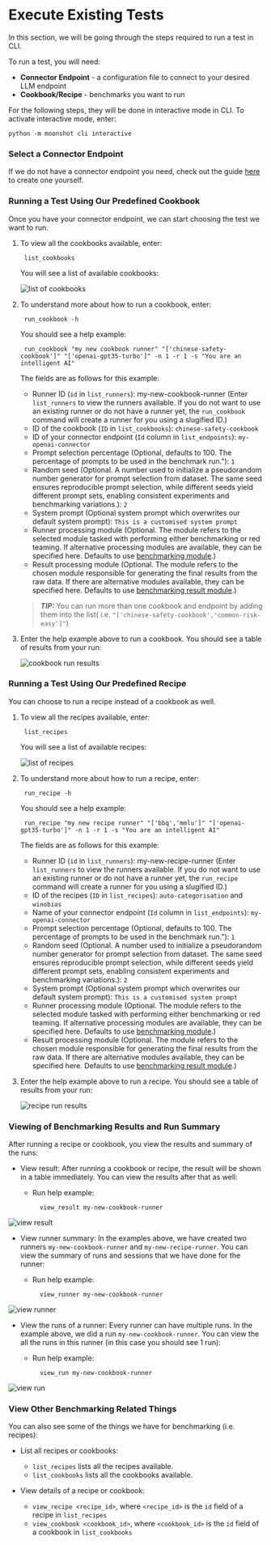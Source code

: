 # Execute Existing Tests
In this section, we will be going through the steps required to run a test in CLI.

To run a test, you will need:

- **Connector Endpoint** - a configuration file to connect to your desired LLM endpoint
- **Cookbook/Recipe** - benchmarks you want to run

For the following steps, they will be done in interactive mode in CLI. To activate interactive mode, enter: 


    python -m moonshot cli interactive

### Select a Connector Endpoint
If we do not have a connector endpoint you need, check out the guide [here](connecting_endpoints.md) to create one yourself.


### Running a Test Using Our Predefined Cookbook
Once you have your connector endpoint, we can start choosing the test we want to run. 

1. To view all the cookbooks available, enter:

        list_cookbooks 
    
    You will see a list of available cookbooks:

    ![list of cookbooks](cli_images/cookbooks.png)

2. To understand more about how to run a cookbook, enter:

        run_cookbook -h


    You should see a help example:
        
        run_cookbook "my new cookbook runner" "['chinese-safety-cookbook']" "['openai-gpt35-turbo']" -n 1 -r 1 -s "You are an intelligent AI"
    
    The fields are as follows for this example:

    - Runner ID (`id` in `list_runners`): my-new-cookbook-runner (Enter `list_runners` to view the runners available. If you do not want to use an existing runner or do not have a runner yet, the `run_cookbook` command will create a runner for you using a slugified ID.)
    - ID of the cookbook (`ID` in `list_cookbooks`): `chinese-safety-cookbook`
    - ID of your connector endpoint (`Id` column in `list_endpoints`): `my-openai-connector` 
    - Prompt selection percentage (Optional, defaults to 100. The percentage of prompts to be used in the benchmark run."): `1`
    - Random seed (Optional. A number used to initialize a pseudorandom number generator for prompt selection from dataset. The same seed ensures reproducible prompt selection, while different seeds yield different prompt sets, enabling consistent experiments and benchmarking variations.): `2`
    - System prompt (Optional system prompt which overwrites our default system prompt): `This is a customised system prompt`
    - Runner processing module (Optional. The module refers to the selected module tasked with performing either benchmarking or red teaming. If alternative processing modules are available, they can be specified here. Defaults to use [benchmarking module](https://github.com/sgaisi/moonshot-data-aisi/blob/main/runners-modules/benchmarking.py).)
    - Result processing module (Optional. The module refers to the chosen module responsible for generating the final results from the raw data. If there are alternative modules available, they can be specified here. Defaults to use [benchmarking result module](https://github.com/sgaisi/moonshot-data-aisi/blob/main/results-modules/benchmarking-result.py).)        

    > **_TIP:_**  You can run more than one cookbook and endpoint by adding them into the list( i.e. `"['chinese-safety-cookbook','common-risk-easy']"`)

3. Enter the help example above to run a cookbook. You should see a table of results from your run:
        
    ![cookbook run results](cli_images/cookbook_run.png)


### Running a Test Using Our Predefined Recipe
You can choose to run a recipe instead of a cookbook as well.

1. To view all the recipes available, enter:

        list_recipes
    
    You will see a list of available recipes:

    ![list of recipes](cli_images/recipes.png)


2. To understand more about how to run a recipe, enter:

        run_recipe -h

    You should see a help example:
    
        run_recipe "my new recipe runner" "['bbq','mmlu']" "['openai-gpt35-turbo']" -n 1 -r 1 -s "You are an intelligent AI" 

    The fields are as follows for this example:

    - Runner ID (`id` in `list_runners`): my-new-recipe-runner (Enter `list_runners` to view the runners available. If you do not want to use an existing runner or do not have a runner yet, the `run_recipe` command will create a runner for you using a slugified ID.)
    - ID of the recipes (`ID` in `list_recipes`): `auto-categorisation` and `winobias`
    - Name of your connector endpoint (`Id` column in `list_endpoints`): `my-openai-connector` 
    - Prompt selection percentage (Optional, defaults to 100. The percentage of prompts to be used in the benchmark run."): `1`
    - Random seed (Optional. A number used to initialize a pseudorandom number generator for prompt selection from dataset. The same seed ensures reproducible prompt selection, while different seeds yield different prompt sets, enabling consistent experiments and benchmarking variations.): `2`
    - System prompt (Optional system prompt which overwrites our default system prompt): `This is a customised system prompt`
    - Runner processing module (Optional. The module refers to the selected module tasked with performing either benchmarking or red teaming. If alternative processing modules are available, they can be specified here. Defaults to use [benchmarking module](https://github.com/sgaisi/moonshot-data-aisi/blob/main/runners-modules/benchmarking.py).)
    - Result processing module (Optional. The module refers to the chosen module responsible for generating the final results from the raw data. If there are alternative modules available, they can be specified here. Defaults to use [benchmarking result module](https://github.com/sgaisi/moonshot-data-aisi/blob/main/results-modules/benchmarking-result.py).)


3. Enter the help example above to run a recipe. You should see a table of results from your run:

    ![recipe run results](cli_images/recipe_run.png)


### Viewing of Benchmarking Results and Run Summary
After running a recipe or cookbook, you view the results and summary of the runs:

- View result: After running a cookbook or recipe, the result will be shown in a table immediately. You can view the results after that as well:
    - Run help example: 
        
            view_result my-new-cookbook-runner

![view result](cli_images/view_result.png)    

- View runner summary: In the examples above, we have created two runners `my-new-cookbook-runner` and `my-new-recipe-runner`. You can view the summary of runs and sessions that we have done for the runner:
    - Run help example: 
    
            view_runner my-new-cookbook-runner

![view runner](cli_images/view_runner.png)

- View the runs of a runner: Every runner can have multiple runs. In the example above, we did a run `my-new-cookbook-runner`. You can view the all the runs in this runner (in this case you should see 1 run):
    - Run help example: 
    
            view_run my-new-cookbook-runner

![view run](cli_images/view_run.png)


### View Other Benchmarking Related Things
You can also see some of the things we have for benchmarking (i.e. recipes):

- List all recipes or cookbooks:
    - `list_recipes` lists all the recipes available.
    - `list_cookbooks` lists all the cookbooks available.

-  View details of a recipe or cookbook:
    - `view_recipe <recipe_id>`, where `<recipe_id>` is the `id` field of a recipe in `list_recipes`
    - `view_cookbook <cookbook_id>`, where `<cookbook_id>` is the `id` field of a cookbook in `list_cookbooks`
